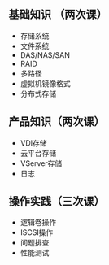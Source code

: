 ﻿## 基础知识 （两次课）
- 存储系统
- 文件系统
- DAS/NAS/SAN
- RAID
- 多路径
- 虚拟机镜像格式
- 分布式存储



## 产品知识（两次课）
- VDI存储
- 云平台存储
- VServer存储
- 日志



## 操作实践（三次课） 
- 逻辑卷操作
- ISCSI操作
- 问题排查
- 性能测试


